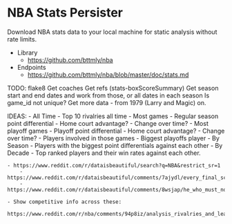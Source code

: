 # NBA Stats Persister
Download NBA stats data to your local machine for static analysis without rate limits.

- Library
    - https://github.com/bttmly/nba
- Endpoints
    - https://github.com/bttmly/nba/blob/master/doc/stats.md


TODO:
    flake8
    Get coaches
    Get refs (stats-boxScoreSummary)
    Get season start and end dates and work from those, or all dates in
    each season
    Is game_id not unique?
    Get more data - from 1979 (Larry and Magic) on.

IDEAS:
    - All Time
        - Top 10 rivalries all time
            - Most games
                - Regular season point differential
                    - Home court advantage?
                - Change over time?
            - Most playoff games
                - Playoff point differential
                    - Home court advantage?
                - Change over time?
            - Players involved in those games
            - Biggest playoffs player
    - By Season
        - Players with the biggest point differentials against each other
    - By Decade
        - Top ranked players and their win rates against each other.

    - https://www.reddit.com/r/dataisbeautiful/search?q=NBA&restrict_sr=1
        - https://www.reddit.com/r/dataisbeautiful/comments/7ajydl/every_final_score_that_has_occurred_in_the_nba_oc/
        - https://www.reddit.com/r/dataisbeautiful/comments/8wsjap/he_who_must_not_be_named_how_nba_fans_in/

    - Show competitive info across these:
        https://www.reddit.com/r/nba/comments/94p8iz/analysis_rivalries_and_least_favorite_teams_of/